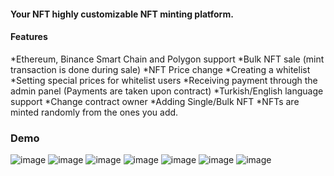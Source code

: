 #### Your NFT highly customizable NFT minting platform.

#### Features
*Ethereum, Binance Smart Chain and Polygon support
*Bulk NFT sale (mint transaction is done during sale)
*NFT Price change
*Creating a whitelist
*Setting special prices for whitelist users
*Receiving payment through the admin panel (Payments are taken upon contract)
*Turkish/English language support
*Change contract owner
*Adding Single/Bulk NFT
*NFTs are minted randomly from the ones you add.

### Demo
![image](https://user-images.githubusercontent.com/17429183/172044915-d69aeef0-0aaa-4052-b369-fc2183ef3730.png)
![image](https://user-images.githubusercontent.com/17429183/172044917-53b89178-0f9a-4e0c-bd07-5bd452a9d66b.png)
![image](https://user-images.githubusercontent.com/17429183/172044918-b8f2ca91-5c7a-4746-8eed-fd064e039cd1.png)
![image](https://user-images.githubusercontent.com/17429183/172044921-63a792f0-bc8b-4e58-b879-312c56322c88.png)
![image](https://user-images.githubusercontent.com/17429183/172044922-b078cef8-032e-4490-bb6e-de31e0048f23.png)
![image](https://user-images.githubusercontent.com/17429183/172044924-3facdc8d-b45d-4d8b-a6a9-01bb2defd108.png)
![image](https://user-images.githubusercontent.com/17429183/172044926-f1fc506a-2752-4a37-b50e-2d94b5a396f3.png)

